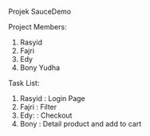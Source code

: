 Projek SauceDemo

Project Members: 
1. Rasyid
2. Fajri
3. Edy
4. Bony Yudha

Task List:
1. Rasyid   : Login Page
2. Fajri    : Filter
3. Edy:     : Checkout
4. Bony     : Detail product and add to cart
